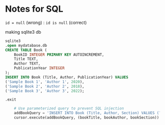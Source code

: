 # Notes for SQL

`id = null` (wrong) : `id is null` (correct)



making sqlite3 db
```sql
sqlite3
.open mydatabase.db
CREATE TABLE Book (
    BookID INTEGER PRIMARY KEY AUTOINCREMENT,
    Title TEXT,
    Author TEXT,
    PublicationYear INTEGER
);
INSERT INTO Book (Title, Author, PublicationYear) VALUES
('Sample Book 1', 'Author 1', 2020),
('Sample Book 2', 'Author 2', 2018),
('Sample Book 3', 'Author 3', 2022);

.exit
```

```python
    # Use parameterized query to prevent SQL injection
    addBookQuery = 'INSERT INTO Book (Title, Author, Section) VALUES (?, ?, ?)'
    cursor.execute(addBookQuery, (bookTitle, bookAuthor, bookSection))
```